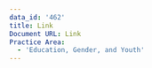 ```yaml
---
data_id: '462'
title: Link
Document URL: Link
Practice Area:
  - 'Education, Gender, and Youth'
---
```

